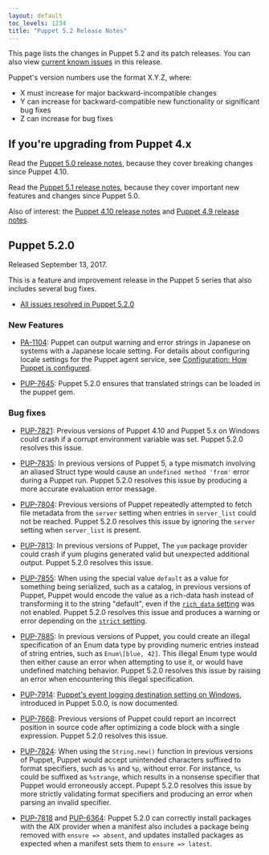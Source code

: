 ```yaml
---
layout: default
toc_levels: 1234
title: "Puppet 5.2 Release Notes"
---
```


This page lists the changes in Puppet 5.2 and its patch releases. You can also view [current known issues](known_issues.html) in this release.

Puppet's version numbers use the format X.Y.Z, where:

-   X must increase for major backward-incompatible changes
-   Y can increase for backward-compatible new functionality or significant bug fixes
-   Z can increase for bug fixes

## If you're upgrading from Puppet 4.x

Read the [Puppet 5.0 release notes](/puppet/5.0/release_notes.html), because they cover breaking changes since Puppet 4.10.

Read the [Puppet 5.1 release notes](/puppet/5.1/release_notes.html), because they cover important new features and changes since Puppet 5.0.

Also of interest: the [Puppet 4.10 release notes](/puppet/4.10/release_notes.html) and [Puppet 4.9 release notes](/puppet/4.9/release_notes.html).

## Puppet 5.2.0

Released September 13, 2017.

This is a feature and improvement release in the Puppet 5 series that also includes several bug fixes.

-   [All issues resolved in Puppet 5.2.0](https://tickets.puppetlabs.com/issues/?jql=fixVersion%20%3D%20%27PUP%205.2.0%27)

### New Features

-   [PA-1104](https://tickets.puppetlabs.com/browse/PUP-7645): Puppet can output warning and error strings in Japanese on systems with a Japanese locale setting. For details about configuring locale settings for the Puppet agent service, see [Configuration: How Puppet is configured](./config_about_settings.html).

-   [PUP-7645](https://tickets.puppetlabs.com/browse/PUP-7645): Puppet 5.2.0 ensures that translated strings can be loaded in the puppet gem.

### Bug fixes

-   [PUP-7821](https://tickets.puppetlabs.com/browse/PUP-7821): Previous versions of Puppet 4.10 and Puppet 5.x on Windows could crash if a corrupt environment variable was set. Puppet 5.2.0 resolves this issue.

-   [PUP-7835](https://tickets.puppetlabs.com/browse/PUP-7835): In previous versions of Puppet 5, a type mismatch involving an aliased Struct type would cause an `undefined method 'from'` error during a Puppet run. Puppet 5.2.0 resolves this issue by producing a more accurate evaluation error message.

-   [PUP-7804](https://tickets.puppetlabs.com/browse/PUP-7804): Previous versions of Puppet repeatedly attempted to fetch file metadata from the `server` setting when entries in `server_list` could not be reached. Puppet 5.2.0 resolves this issue by ignoring the `server` setting when `server_list` is present.

-   [PUP-7813](https://tickets.puppetlabs.com/browse/PUP-7813): In previous versions of Puppet, The `yum` package provider could crash if yum plugins generated valid but unexpected additional output. Puppet 5.2.0 resolves this issue.

-   [PUP-7855](https://tickets.puppetlabs.com/browse/PUP-7855): When using the special value `default` as a value for something being serialized, such as a catalog, in previous versions of Puppet, Puppet would encode the value as a rich-data hash instead of transforming it to the string "default", even if the [`rich_data` setting](./configuration.html#richdata) was not enabled. Puppet 5.2.0 resolves this issue and produces a warning or error depending on the [`strict` setting](./configuration.html#strict).

-   [PUP-7885](https://tickets.puppetlabs.com/browse/PUP-7885): In previous versions of Puppet, you could create an illegal specification of an Enum data type by providing numeric entries instead of string entries, such as `Enum\[blue, 42]`. This illegal Enum type would then either cause an error when attempting to use it, or would have undefined matching behavior. Puppet 5.2.0 resolves this issue by raising an error when encountering this illegal specification.

-   [PUP-7914](https://tickets.puppetlabs.com/browse/PUP-7914): [Puppet's event logging destination setting on Windows](./services_agent_windows.html), introduced in Puppet 5.0.0, is now documented.

-   [PUP-7668](https://tickets.puppetlabs.com/browse/PUP-7668): Previous versions of Puppet could report an incorrect position in source code after optimizing a code block with a single expression. Puppet 5.2.0 resolves this issue.

-   [PUP-7824](https://tickets.puppetlabs.com/browse/PUP-7824): When using the `String.new()` function in previous versions of Puppet, Puppet would accept unintended characters suffixed to format specifiers, such as `%s` and `%p`, without error. For instance, `%s` could be suffixed as `%strange`, which results in a nonsense specifier that Puppet would erroneously accept. Pupept 5.2.0 resolves this issue by more strictly validating format specifiers and producing an error when parsing an invalid specifier.

-   [PUP-7818](https://tickets.puppetlabs.com/browse/PUP-7818) and [PUP-6364](https://tickets.puppetlabs.com/browse/PUP-6364): Puppet 5.2.0 can correctly install packages with the AIX provider when a manifest also includes a package being removed with `ensure => absent`, and updates installed packages as expected when a manifest sets them to `ensure => latest`.
